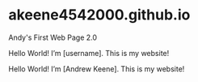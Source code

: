 # akeene4542000.github.io
Andy's First Web Page 2.0
<p>Hello World! I’m [username]. This is my website!</p>
<p>Hello World! I’m [Andrew Keene]. This is my website!</p>
